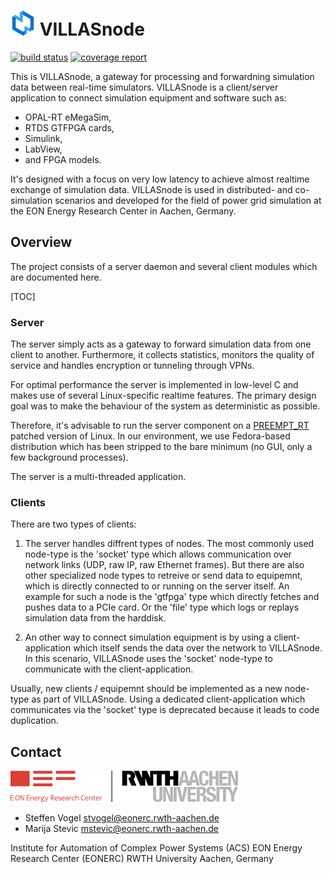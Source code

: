 # <img src="doc/pictures/villas_node.png" width=40 /> VILLASnode

[![build status](https://git.rwth-aachen.de/VILLASframework/VILLASnode/badges/develop/build.svg)](https://git.rwth-aachen.de/acs/VILLASnode/commits/develop)
[![coverage report](https://git.rwth-aachen.de/VILLASframework/VILLASnode/badges/develop/coverage.svg)](https://git.rwth-aachen.de/acs/VILLASnode/commits/develop)

This is VILLASnode, a gateway for processing and forwardning simulation data between real-time simulators.
VILLASnode is a client/server application to connect simulation equipment and software such as:

 - OPAL-RT eMegaSim,
 - RTDS GTFPGA cards,
 - Simulink,
 - LabView,
 - and FPGA models.

It's designed with a focus on very low latency to achieve almost realtime exchange of simulation data.
VILLASnode is used in distributed- and co-simulation scenarios and developed for the field of power grid simulation at the EON Energy Research Center in Aachen, Germany.

## Overview

The project consists of a server daemon and several client modules which are documented here.

[TOC]

### Server

The server simply acts as a gateway to forward simulation data from one client to another.
Furthermore, it collects statistics, monitors the quality of service and handles encryption or tunneling through VPNs.

For optimal performance the server is implemented in low-level C and makes use of several Linux-specific realtime features.
The primary design goal was to make the behaviour of the system as deterministic as possible.

Therefore, it's advisable to run the server component on a [PREEMPT_RT](https://rt.wiki.kernel.org/index.php/CONFIG_PREEMPT_RT_Patch) patched version of Linux. In our environment, we use Fedora-based distribution which has been stripped to the bare minimum (no GUI, only a few background processes).

The server is a multi-threaded application.

### Clients

There are two types of clients:

1.  The server handles diffrent types of nodes.
    The most commonly used node-type is the 'socket' type which allows communication over network links (UDP, raw IP, raw Ethernet frames).
    But there are also other specialized node types to retreive or send data to equipemnt, which is directly connected to or running on the server itself.
    An example for such a node is the 'gtfpga' type which directly fetches and pushes data to a PCIe card.
    Or the 'file' type which logs or replays simulation data from the harddisk.

2. An other way to connect simulation equipment is by using a client-application which itself sends the data over the network to VILLASnode.
   In this scenario, VILLASnode uses the 'socket' node-type to communicate with the client-application.

Usually, new clients / equipemnt should be implemented as a new node-type as part of VILLASnode.
Using a dedicated client-application which communicates via the 'socket' type is deprecated because it leads to code duplication.

## Contact

[![EONERC ACS Logo](doc/pictures/eonerc_logo.png)](http://www.acs.eonerc.rwth-aachen.de)

- Steffen Vogel <stvogel@eonerc.rwth-aachen.de>
- Marija Stevic <mstevic@eonerc.rwth-aachen.de>

Institute for Automation of Complex Power Systems (ACS) 
EON Energy Research Center (EONERC)
RWTH University Aachen, Germany
